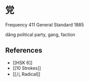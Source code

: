 # 党
Frequency 411
General Standard 1885

dǎng
political party, gang, faction

## References
- [[HSK 6]]
- [[10 Strokes]]
- [[儿 Radical]]